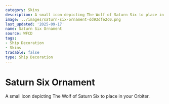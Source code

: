 ```yaml
---
category: Skins
description: A small icon depicting The Wolf of Saturn Six to place in your Orbiter.
image: ../images/saturn-six-ornament-dd93dfe2c0.png
last_updated: '2025-09-17'
name: Saturn Six Ornament
source: WFCD
tags:
- Ship Decoration
- Skins
tradable: false
type: Ship Decoration
---
```


# Saturn Six Ornament

A small icon depicting The Wolf of Saturn Six to place in your Orbiter.

